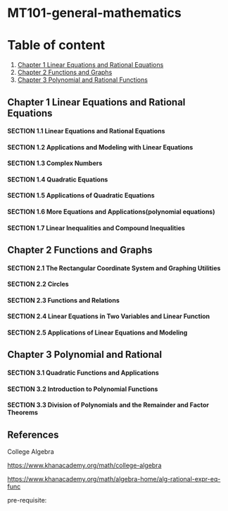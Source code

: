 # MT101-general-mathematics


# Table of content 

1. [Chapter 1 Linear Equations and Rational Equations](#Chapter-1-Linear-Equations-and-Rational-Equations)
2. [Chapter 2 Functions and Graphs](#Chapter-2-Functions-and-Graphs)
3. [Chapter 3 Polynomial and Rational Functions](#Chapter-3-Polynomial-and-Rational-Functions)

## Chapter 1 Linear Equations and Rational Equations

#### SECTION 1.1 Linear Equations and Rational Equations




#### SECTION 1.2 Applications and Modeling with Linear Equations


#### SECTION 1.3 Complex Numbers




#### SECTION 1.4 Quadratic Equations


#### SECTION 1.5 Applications of Quadratic Equations


#### SECTION 1.6 More Equations and Applications(polynomial equations)


#### SECTION 1.7 Linear Inequalities and Compound Inequalities

## Chapter 2 Functions and Graphs


#### SECTION 2.1 The Rectangular Coordinate System and Graphing Utilities
#### SECTION 2.2 Circles
#### SECTION 2.3 Functions and Relations
#### SECTION 2.4 Linear Equations in Two Variables and Linear Function

#### SECTION 2.5 Applications of Linear Equations and Modeling




## Chapter 3 Polynomial and Rational 

#### SECTION 3.1 Quadratic Functions and Applications

#### SECTION 3.2 Introduction to Polynomial Functions

#### SECTION 3.3 Division of Polynomials and the Remainder and Factor Theorems



## References

College Algebra <br>

https://www.khanacademy.org/math/college-algebra


https://www.khanacademy.org/math/algebra-home/alg-rational-expr-eq-func <br>


pre-requisite:



